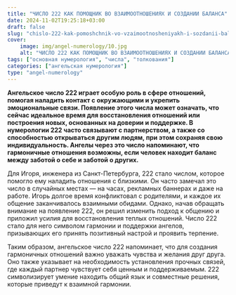 ```yaml
---
title: "ЧИСЛО 222 КАК ПОМОЩНИК ВО ВЗАИМООТНОШЕНИЯХ И СОЗДАНИИ БАЛАНСА"
date: 2024-11-02T19:25:18+03:00
draft: false
slug: "chislo-222-kak-pomoshchnik-vo-vzaimootnosheniyakh-i-sozdanii-balansa"
cover:
    image: img/angel-numerology/10.jpg
    alt: "ЧИСЛО 222 КАК ПОМОЩНИК ВО ВЗАИМООТНОШЕНИЯХ И СОЗДАНИИ БАЛАНСА"
tags: ["основная нумерология", "числа", "толкования"]
categories: ["ангельская нумерология"]
type: "angel-numerology"
---
```


**Ангельское число 222 играет особую роль в сфере отношений, помогая наладить контакт с окружающими и укрепить эмоциональные связи. Появление этого числа может означать, что сейчас идеальное время для восстановления отношений или построения новых, основанных на доверии и поддержке. В нумерологии 222 часто связывают с партнерством, а также со способностью открываться другим людям, при этом сохраняя свою индивидуальность. Ангелы через это число напоминают, что гармоничные отношения возможны, если человек находит баланс между заботой о себе и заботой о других.**

Для Игоря, инженера из Санкт-Петербурга, 222 стало числом, которое помогло ему наладить отношения с близкими. Он часто замечал это число в случайных местах — на часах, рекламных баннерах и даже на работе. Игорь долгое время конфликтовал с родителями, и каждое их общение заканчивалось взаимными обидами. Однако, начав обращать внимание на появление 222, он решил изменить подход к общению и приложил усилия для восстановления теплых отношений. Число 222 стало для него символом гармонии и поддержки ангелов, призывающих его принять позитивный настрой и проявить терпение.

Таким образом, ангельское число 222 напоминает, что для создания гармоничных отношений важно уважать чувства и желания друг друга. Оно также указывает на необходимость установления прочных связей, где каждый партнер чувствует себя ценным и поддерживаемым. 222 символизирует умение находить общий язык и совместные решения, которые приведут к взаимной гармонии.
